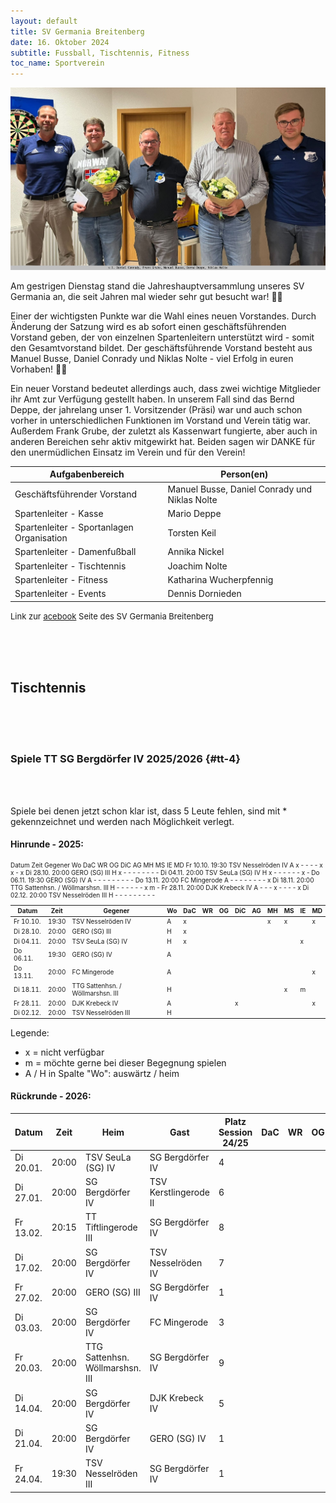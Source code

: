 ```yaml
---
layout: default
title: SV Germania Breitenberg
date: 16. Oktober 2024
subtitle: Fussball, Tischtennis, Fitness
toc_name: Sportverein
---
```


<a href="#" class="image featured"><img src="images/sv_germania_2024.jpg" alt="" /></a>
<p>
Am gestrigen Dienstag stand die Jahreshauptversammlung unseres SV Germania an, die seit Jahren mal wieder sehr gut besucht war! 👌🏻
</p>
<p>
Einer der wichtigsten Punkte war die Wahl eines neuen Vorstandes. Durch Änderung der Satzung wird es ab sofort einen geschäftsführenden Vorstand geben, der von einzelnen Spartenleitern unterstützt wird - somit den Gesamtvorstand bildet. Der geschäftsführende Vorstand besteht aus Manuel Busse, Daniel Conrady und Niklas Nolte - viel Erfolg in euren Vorhaben! ✊🏻							</p>
<p>
Ein neuer Vorstand bedeutet allerdings auch, dass zwei wichtige Mitglieder ihr Amt zur Verfügung gestellt haben. In unserem Fall sind das Bernd Deppe, der jahrelang unser 1. Vorsitzender (Präsi)  war und auch schon vorher in unterschiedlichen Funktionen im Vorstand und Verein tätig war. Außerdem Frank Grube,  der zuletzt als Kassenwart fungierte, aber auch in anderen Bereichen sehr aktiv mitgewirkt hat. Beiden sagen wir DANKE für den unermüdlichen Einsatz im Verein und für den Verein!
</p>

| Aufgabenbereich                           | Person(en)                                    |
| ----------------------------------------- | --------------------------------------------- |
| Geschäftsführender Vorstand               | Manuel Busse, Daniel Conrady und Niklas Nolte |
| Spartenleiter - Kasse                     | Mario Deppe                                   |
| Spartenleiter - Sportanlagen Organisation | Torsten Keil                                  |
| Spartenleiter - Damenfußball              | Annika Nickel                                 |
| Spartenleiter - Tischtennis               | Joachim Nolte                                 |
| Spartenleiter - Fitness                   | Katharina Wucherpfennig                       |
| Spartenleiter - Events                    | Dennis Dornieden                              |


<p><font size="2">Link zur <a href="https://www.facebook.com/profile.php?id=100063576277509" class="icon brands fa-facebook-f">acebook</a> Seite des SV Germania Breitenberg</font></p>

<br><br><br>

## Tischtennis

<br><br><br>

### Spiele TT SG Bergdörfer IV 2025/2026 {#tt-4}

<br><br>

Spiele bei denen jetzt schon klar ist, dass 5 Leute fehlen, sind mit * gekennzeichnet und werden nach Möglichkeit verlegt.

#### Hinrunde - 2025:

<font size="1">

Datum     Zeit  Gegener                           Wo DaC WR OG DiC AG MH MS IE MD
Fr 10.10. 19:30 TSV Nesselröden IV                A  x   -  -  -   -  x  x  -  x
Di 28.10. 20:00 GERO (SG) III                     H  x   -  -  -   -  -  -  -  -
Di 04.11. 20:00 TSV SeuLa (SG) IV                 H  x   -  -  -   -  -  -  x  -
Do 06.11. 19:30 GERO (SG) IV                      A  -   -  -  -   -  -  -  -  -
Do 13.11. 20:00 FC Mingerode                      A  -   -  -  -   -  -  -  -  x
Di 18.11. 20:00 TTG Sattenhsn. / Wöllmarshsn. III H  -   -  -  -   -  -  x  m  -
Fr 28.11. 20:00 DJK Krebeck IV                    A  -   -  -  x   -  -  -  -  x
Di 02.12. 20:00 TSV Nesselröden III               H  -   -  -  -   -  -  -  -  -


| Datum     | Zeit  | Gegener                           | Wo  | DaC | WR  | OG  | DiC | AG  | MH  | MS  | IE  | MD  |
| --------- | ----- | --------------------------------- | --- | --- | --- | --- | --- | --- | --- | --- | --- | --- |
| Fr 10.10. | 19:30 | TSV Nesselröden IV                | A   | x   |     |     |     |     | x   | x   |     | x   |
| Di 28.10. | 20:00 | GERO (SG) III                     | H   | x   |     |     |     |     |     |     |     |     |
| Di 04.11. | 20:00 | TSV SeuLa (SG) IV                 | H   | x   |     |     |     |     |     |     | x   |     |
| Do 06.11. | 19:30 | GERO (SG) IV                      | A   |     |     |     |     |     |     |     |     |     |
| Do 13.11. | 20:00 | FC Mingerode                      | A   |     |     |     |     |     |     |     |     | x   |
| Di 18.11. | 20:00 | TTG Sattenhsn. / Wöllmarshsn. III | H   |     |     |     |     |     |     | x   | m   |     |
| Fr 28.11. | 20:00 | DJK Krebeck IV                    | A   |     |     |     | x   |     |     |     |     | x   |
| Di 02.12. | 20:00 | TSV Nesselröden III               | H   |     |     |     |     |     |     |     |     |     |

</font>

Legende:

- x = nicht verfügbar
- m = möchte gerne bei dieser Begegnung spielen
- A / H in Spalte "Wo": auswärtz / heim

#### Rückrunde - 2026:

| Datum     | Zeit  | Heim                            | Gast                  | Platz Session 24/25 | DaC | WR  | OG  | DiC | AG  | MH  | MS  | IE  | MD  |
| --------- | ----- | ------------------------------- | --------------------- | ------------------- | --- | --- | --- | --- | --- | --- | --- | --- | --- |
| Di 20.01. | 20:00 | TSV SeuLa (SG) IV               | SG Bergdörfer IV      | 4                   |     |     |     |     |     |     |     |     |     |
| Di 27.01. | 20:00 | SG Bergdörfer IV                | TSV Kerstlingerode II | 6                   |     |     |     |     |     |     |     | m   |     |
| Fr 13.02. | 20:15 | TT Tiftlingerode III            | SG Bergdörfer IV      | 8                   |     |     |     |     |     |     |     |     |     |
| Di 17.02. | 20:00 | SG Bergdörfer IV                | TSV Nesselröden IV    | 7                   |     |     |     |     |     |     |     |     |     |
| Fr 27.02. | 20:00 | GERO (SG) III                   | SG Bergdörfer IV      | 1                   |     |     |     |     |     |     |     |     |     |
| Di 03.03. | 20:00 | SG Bergdörfer IV                | FC Mingerode          | 3                   |     |     |     |     |     |     |     |     |     |
| Fr 20.03. | 20:00 | TTG Sattenhsn. <br> Wöllmarshsn. III | SG Bergdörfer IV      | 9                   |     |     |     |     |     |     |     | m   |     |
| Di 14.04. | 20:00 | SG Bergdörfer IV                | DJK Krebeck IV        | 5                   |     |     |     |     |     |     |     |     |     |
| Di 21.04. | 20:00 | SG Bergdörfer IV                | GERO (SG) IV          | 1                   |     |     |     |     |     |     |     |     |     |
| Fr 24.04. | 19:30 | TSV Nesselröden III             | SG Bergdörfer IV      | 1                   |     |     |     |     |     |     |     |     |     |



